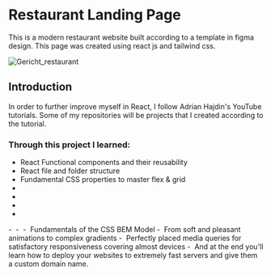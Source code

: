# Restaurant Landing Page

This is a modern restaurant website built according to a template in figma design. This page was created using react js and tailwind css. 

![Gericht_restaurant](https://github.com/Mara1395/Gericht-restaurant/assets/104097778/344af0ce-e927-4f0a-b27d-bd83a435df9e)


## Introduction

In order to further improve myself in React, I follow Adrian Hajdin's YouTube tutorials. Some of my repositories will be projects that I created according to the tutorial.

### Through this project I learned:
  <ul>
    <li>React Functional components and their reusability</li>
    <li>React file and folder structure</li>
    <li>Fundamental CSS properties to master flex & grid</li>
    <li></li>
    <li></li>
    <li></li>
    <li></li>
  </ul>
   
  -&nbsp; 
  -&nbsp; 
  -&nbsp; Fundamentals of the CSS BEM Model
  -&nbsp; From soft and pleasant animations to complex gradients
  -&nbsp; Perfectly placed media queries for satisfactory responsiveness covering almost devices
  -&nbsp; And at the end you'll learn how to deploy your websites to extremely fast servers and give them a custom domain name.


